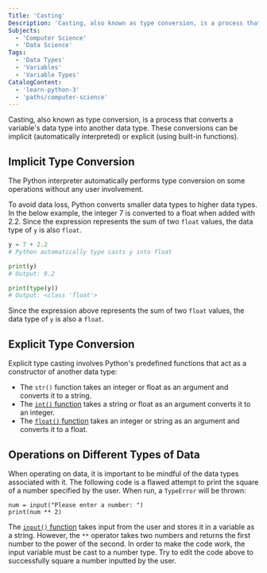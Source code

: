 ```yaml
---
Title: 'Casting'
Description: 'Casting, also known as type conversion, is a process that converts the data type of a variable into another data type.'
Subjects:
  - 'Computer Science'
  - 'Data Science'
Tags:
  - 'Data Types'
  - 'Variables'
  - 'Variable Types'
CatalogContent:
  - 'learn-python-3'
  - 'paths/computer-science'
---
```


Casting, also known as type conversion, is a process that converts a variable's data type into another data type. These conversions can be implicit (automatically interpreted) or explicit (using built-in functions).

## Implicit Type Conversion

The Python interpreter automatically performs type conversion on some operations without any user involvement.

To avoid data loss, Python converts smaller data types to higher data types. In the below example, the integer 7 is converted to a float when added with 2.2. Since the expression represents the sum of two `float` values, the data type of `y` is also `float`.

```py
y = 7 + 2.2
# Python automatically type casts y into float

print(y)
# Output: 9.2

print(type(y))
# Output: <class 'float'>
```

Since the expression above represents the sum of two `float` values, the data type of `y` is also a `float`.

## Explicit Type Conversion

Explicit type casting involves Python's predefined functions that act as a constructor of another data type:

- The `str()` function takes an integer or float as an argument and converts it to a string.
- The [`int()` function](https://www.codecademy.com/resources/docs/python/built-in-functions/int) takes a string or float as an argument converts it to an integer.
- The [`float()` function](https://www.codecademy.com/resources/docs/python/built-in-functions/float) takes an integer or string as an argument and converts it to a float.

## Operations on Different Types of Data

When operating on data, it is important to be mindful of the data types associated with it. The following code is a flawed attempt to print the square of a number specified by the user. When run, a `TypeError` will be thrown:

```codebyte/py
num = input("Please enter a number: ")
print(num ** 2)
```

The [`input()` function](https://www.codecademy.com/resources/docs/python/built-in-functions/input) takes input from the user and stores it in a variable as a string. However, the `**` operator takes two numbers and returns the first number to the power of the second. In order to make the code work, the input variable must be cast to a number type. Try to edit the code above to successfully square a number inputted by the user.
